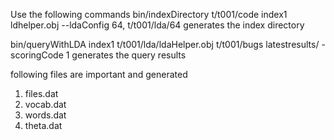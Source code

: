 Use the following commands
bin/indexDirectory t/t001/code index1 ldhelper.obj --ldaConfig 64, t/t001/lda/64
generates the index directory

bin/queryWithLDA index1 t/t001/lda/ldaHelper.obj t/t001/bugs latestresults/ -scoringCode 1
generates the query results

following files are important and generated 
1. files.dat
2. vocab.dat
3. words.dat
4. theta.dat

